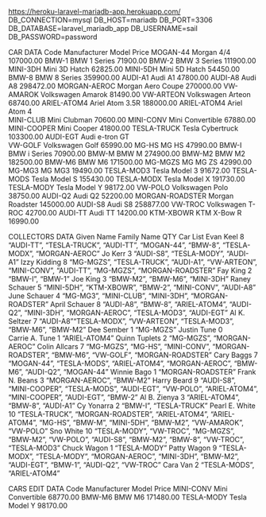 https://heroku-laravel-mariadb-app.herokuapp.com/
DB_CONNECTION=mysql
DB_HOST=mariadb
DB_PORT=3306
DB_DATABASE=laravel_mariadb_app
DB_USERNAME=sail
DB_PASSWORD=password

CAR DATA
Code	Manufacturer	Model	Price
MOGAN-44	Morgan	4/4	107000.00
BMW-1	BMW	1 Series	71900.00
BMW-2	BMW	3 Series	111900.00
MINI-3DH	Mini	3D Hatch	62825.00
MINI-5DH	Mini	5D Hatch	54450.00
BMW-8	BMW	8 Series	359900.00
AUDI-A1	Audi	A1	47800.00
AUDI-A8	Audi	A8	298472.00
MORGAN-AEROC	Morgan	Aero Coupe	270000.00
VW-AMAROK	Volkswagen	Amarok	81490.00
VW-ARTEON	Volkswagen	Arteon	68740.00
ARIEL-ATOM4	Ariel	Atom 3.5R	188000.00
ARIEL-ATOM4	Ariel	Atom 4	
MINI-CLUB	Mini	Clubman	70600.00
MINI-CONV	Mini	Convertible	67880.00
MINI-COOPER	Mini	Cooper	41800.00
TESLA-TRUCK	Tesla	Cybertruck	103300.00
AUDI-EGT	Audi	e-tron GT	
VW-GOLF	Volkswagen	Golf	65990.00
MG-HS	MG	HS	47990.00
BMW-I	BMW	i Series	70900.00
BMW-M	BMW	M	274900.00
BMW-M2	BMW	M2	182500.00
BMW-M6	BMW	M6	171500.00
MG-MGZS	MG	MG ZS	42990.00
MG-MG3	MG	MG3	19490.00
TESLA-MOD3	Tesla	Model 3	91672.00
TESLA-MODS	Tesla	Model S	155430.00
TESLA-MODX	Tesla	Model X	191730.00
TESLA-MODY	Tesla	Model Y	98172.00
VW-POLO	Volkswagen	Polo	38750.00
AUDI-Q2	Audi	Q2	52200.00
MORGAN-ROADSTER	Morgan	Roadster	145000.00
AUDI-S8	Audi	S8	258877.00
VW-TROC	Volkswagen	T-ROC	42700.00
AUDI-TT	Audi	TT	14200.00
KTM-XBOWR	KTM	X-Bow R	16990.00


COLLECTORS DATA
Given Name	Family Name	QTY	Car List
Evan	Keel	8	“AUDI-TT”, “TESLA-TRUCK”, “AUDI-TT”, “MOGAN-44”, “BMW-8”, “TESLA-MODX”, “MORGAN-AEROC”
Jo	Kerr	3	“AUDI-S8”, “TESLA-MODY”, “AUDI-A1”
Izzy	Kidding	8	“MG-MGZS”, “TESLA-TRUCK”, “AUDI-A1”, “VW-ARTEON”, “MINI-CONV”, “AUDI-TT”, “MG-MGZS”, “MORGAN-ROADSTER”
Fay	King	2	“BMW-I”, “BMW-1”
Joe	King	3	“BMW-M2”, “BMW-M6”, “MINI-3DH”
Raney	Schauer	5	“MINI-5DH”, “KTM-XBOWR”, “BMW-2”, “MINI-CONV”, “AUDI-A8”
June	Schauer	4	“MG-MG3”, “MINI-CLUB”, “MINI-3DH”, “MORGAN-ROADSTER”
April	Schauer	8	“AUDI-A8”, “BMW-8”, “ARIEL-ATOM4”, “AUDI-Q2”, “MINI-3DH”, “MORGAN-AEROC”, “TESLA-MOD3”, “AUDI-EGT”
Al K.	Seltzer	7	“AUDI-A8”“TESLA-MODX”, “VW-ARTEON”, “TESLA-MOD3”, “BMW-M6”, “BMW-M2”
Dee	Sember	1	“MG-MGZS”
Justin	Tune	0	
Carrie A.	Tune	1	“ARIEL-ATOM4”
Quinn	Tuplets	2	“MG-MGZS”, “MORGAN-AEROC”
Colin	Allcars	7	“MG-MGZS”, “MG-HS”, “MINI-CONV”, “MORGAN-ROADSTER”, “BMW-M6”, “VW-GOLF”, “MORGAN-ROADSTER”
Cary	Baggs	7	“MOGAN-44”, “TESLA-MODS”, “ARIEL-ATOM4”, “MORGAN-AEROC”, “BMW-M6”, “AUDI-Q2”, “MOGAN-44”
Winnie	Bago	1	“MORGAN-ROADSTER”
Frank N.	Beans	3	“MORGAN-AEROC”, “BMW-M2”
Harry	Beard	9	“AUDI-S8”, “MINI-COOPER”, “TESLA-MODS”, “AUDI-EGT”, “VW-POLO”, “ARIEL-ATOM4”, “MINI-COOPER”, “AUDI-EGT”, “BMW-2”
Al B.	Zienya	3	“ARIEL-ATOM4”, “BMW-8”, “AUDI-A1”
Cy	Yonarra	2	“BMW-I”, “TESLA-TRUCK”
Pearl E.	White	10	“TESLA-TRUCK”, “MORGAN-ROADSTER”, “ARIEL-ATOM4”, “ARIEL-ATOM4”, “MG-HS”, “BMW-M”, “MINI-5DH”, “BMW-M2”, “VW-AMAROK”, “VW-POLO”
Sno	White	10	“TESLA-MODY”, “VW-TROC”, “MG-MGZS”, “BMW-M2”, “VW-POLO”, “AUDI-S8”, “BMW-M2”, “BMW-8”, “VW-TROC”, “TESLA-MOD3”
Chuck	Wagon	1	“TESLA-MODY”
Patty	Wagon	9	“TESLA-MODX”, “TESLA-MODY”, “MORGAN-AEROC”, “MINI-3DH”, “BMW-M2”, “AUDI-EGT”, “BMW-1”, “AUDI-Q2”, “VW-TROC”
Cara	Van	2	“TESLA-MODS”, “ARIEL-ATOM4”


CARS EDIT DATA
Code	Manufacturer	Model	Price
MINI-CONV	Mini	Convertible	68770.00
BMW-M6	BMW	M6	171480.00
TESLA-MODY	Tesla	Model Y	98170.00

